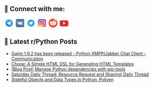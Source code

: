## 🔎 Connect with me:
[<img src="https://github.com/bullbesh/bullbesh/blob/main/images/Telegram.png" width="32" height="32" />](https://t.me/bullbesh)
[<img src="https://github.com/bullbesh/bullbesh/blob/main/images/VK.png" width="32" height="32" />](https://vk.com/bullbesh)
[<img src="https://github.com/bullbesh/bullbesh/blob/main/images/Twitter.png" width="32" height="32" />](https://twitter.com/bullbesh1)
[<img src="https://github.com/bullbesh/bullbesh/blob/main/images/Instagram.png" width="32" height="32" />](https://www.instagram.com/bullbesh)
[<img src="https://github.com/bullbesh/bullbesh/blob/main/images/Reddit.png" width="32" height="32" />](https://www.reddit.com/user/bullbesh)
[<img src="https://github.com/bullbesh/bullbesh/blob/main/images/YouTube.png" width="32" height="32" />](https://www.youtube.com/channel/UCtfjRs6uzgq5mfm8S06WTcg)

## 📕 Latest r/Python Posts
<!-- BLOG-POST-LIST:START -->
- [Gajim 1.9.2 has been released - Python XMPP/Jabber Chat Client - Communication](https://www.reddit.com/r/Python/comments/1e7sttb/gajim_192_has_been_released_python_xmppjabber/)
- [Chope: A Simple HTML DSL for Generating HTML Templates](https://www.reddit.com/r/Python/comments/1e7snt4/chope_a_simple_html_dsl_for_generating_html/)
- [[Blog Post] Manage Python dependencies with pip-tools](https://www.reddit.com/r/Python/comments/1e7s9nr/blog_post_manage_python_dependencies_with_piptools/)
- [Saturday Daily Thread: Resource Request and Sharing! Daily Thread](https://www.reddit.com/r/Python/comments/1e7ibci/saturday_daily_thread_resource_request_and/)
- [Stateful Objects and Data Types in Python: Pyliven](https://www.reddit.com/r/Python/comments/1e7dg1h/stateful_objects_and_data_types_in_python_pyliven/)
<!-- BLOG-POST-LIST:END -->
